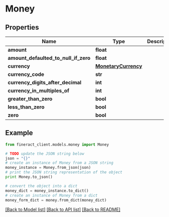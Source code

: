 # Money


## Properties

Name | Type | Description | Notes
------------ | ------------- | ------------- | -------------
**amount** | **float** |  | [optional] 
**amount_defaulted_to_null_if_zero** | **float** |  | [optional] 
**currency** | [**MonetaryCurrency**](MonetaryCurrency.md) |  | [optional] 
**currency_code** | **str** |  | [optional] 
**currency_digits_after_decimal** | **int** |  | [optional] 
**currency_in_multiples_of** | **int** |  | [optional] 
**greater_than_zero** | **bool** |  | [optional] 
**less_than_zero** | **bool** |  | [optional] 
**zero** | **bool** |  | [optional] 

## Example

```python
from fineract_client.models.money import Money

# TODO update the JSON string below
json = "{}"
# create an instance of Money from a JSON string
money_instance = Money.from_json(json)
# print the JSON string representation of the object
print Money.to_json()

# convert the object into a dict
money_dict = money_instance.to_dict()
# create an instance of Money from a dict
money_form_dict = money.from_dict(money_dict)
```
[[Back to Model list]](../README.md#documentation-for-models) [[Back to API list]](../README.md#documentation-for-api-endpoints) [[Back to README]](../README.md)


